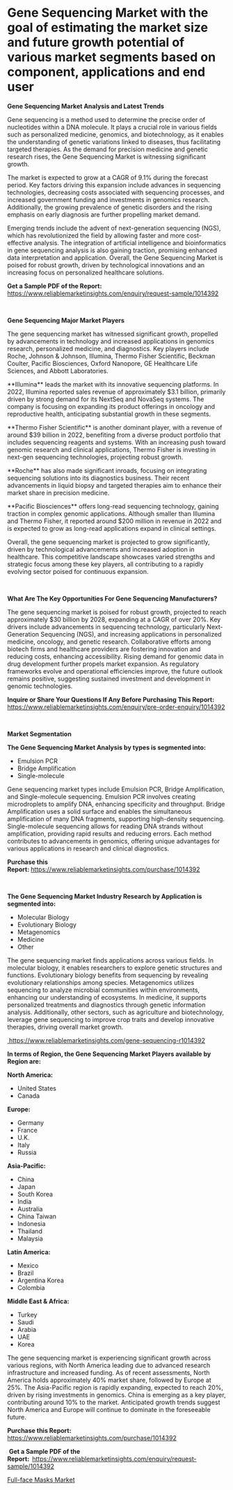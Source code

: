 <p><h1>Gene Sequencing Market with the goal of estimating the market size and future growth potential of various market segments based on component, applications and end user</h1></p><p><strong>Gene Sequencing Market Analysis and Latest Trends</strong></p>
<p><p>Gene sequencing is a method used to determine the precise order of nucleotides within a DNA molecule. It plays a crucial role in various fields such as personalized medicine, genomics, and biotechnology, as it enables the understanding of genetic variations linked to diseases, thus facilitating targeted therapies. As the demand for precision medicine and genetic research rises, the Gene Sequencing Market is witnessing significant growth. </p><p>The market is expected to grow at a CAGR of 9.1% during the forecast period. Key factors driving this expansion include advances in sequencing technologies, decreasing costs associated with sequencing processes, and increased government funding and investments in genomics research. Additionally, the growing prevalence of genetic disorders and the rising emphasis on early diagnosis are further propelling market demand. </p><p>Emerging trends include the advent of next-generation sequencing (NGS), which has revolutionized the field by allowing faster and more cost-effective analysis. The integration of artificial intelligence and bioinformatics in gene sequencing analysis is also gaining traction, promising enhanced data interpretation and application. Overall, the Gene Sequencing Market is poised for robust growth, driven by technological innovations and an increasing focus on personalized healthcare solutions.</p></p>
<p><strong>Get a Sample PDF of the Report:&nbsp;</strong> <a href="https://www.reliablemarketinsights.com/enquiry/request-sample/1014392?utm_campaign=3091&utm_medium=2&utm_source=Github&utm_content=ia&utm_term=06032025&utm_id=gene-sequencing">https://www.reliablemarketinsights.com/enquiry/request-sample/1014392</a></p>
<p>&nbsp;</p>
<p><strong>Gene Sequencing Major Market Players</strong></p>
<p><p>The gene sequencing market has witnessed significant growth, propelled by advancements in technology and increased applications in genomics research, personalized medicine, and diagnostics. Key players include Roche, Johnson & Johnson, Illumina, Thermo Fisher Scientific, Beckman Coulter, Pacific Biosciences, Oxford Nanopore, GE Healthcare Life Sciences, and Abbott Laboratories.</p><p>**Illumina** leads the market with its innovative sequencing platforms. In 2022, Illumina reported sales revenue of approximately $3.1 billion, primarily driven by strong demand for its NextSeq and NovaSeq systems. The company is focusing on expanding its product offerings in oncology and reproductive health, anticipating substantial growth in these segments.</p><p>**Thermo Fisher Scientific** is another dominant player, with a revenue of around $39 billion in 2022, benefiting from a diverse product portfolio that includes sequencing reagents and systems. With an increasing push toward genomic research and clinical applications, Thermo Fisher is investing in next-gen sequencing technologies, projecting robust growth.</p><p>**Roche** has also made significant inroads, focusing on integrating sequencing solutions into its diagnostics business. Their recent advancements in liquid biopsy and targeted therapies aim to enhance their market share in precision medicine.</p><p>**Pacific Biosciences** offers long-read sequencing technology, gaining traction in complex genomic applications. Although smaller than Illumina and Thermo Fisher, it reported around $200 million in revenue in 2022 and is expected to grow as long-read applications expand in clinical settings.</p><p>Overall, the gene sequencing market is projected to grow significantly, driven by technological advancements and increased adoption in healthcare. This competitive landscape showcases varied strengths and strategic focus among these key players, all contributing to a rapidly evolving sector poised for continuous expansion.</p></p>
<p>&nbsp;</p>
<p><strong>What Are The Key Opportunities For Gene Sequencing Manufacturers?</strong></p>
<p><p>The gene sequencing market is poised for robust growth, projected to reach approximately $30 billion by 2028, expanding at a CAGR of over 20%. Key drivers include advancements in sequencing technology, particularly Next-Generation Sequencing (NGS), and increasing applications in personalized medicine, oncology, and genetic research. Collaborative efforts among biotech firms and healthcare providers are fostering innovation and reducing costs, enhancing accessibility. Rising demand for genomic data in drug development further propels market expansion. As regulatory frameworks evolve and operational efficiencies improve, the future outlook remains positive, suggesting sustained investment and development in genomic technologies.</p></p>
<p><strong>Inquire or Share Your Questions If Any Before Purchasing This Report:</strong> <a href="https://www.reliablemarketinsights.com/enquiry/pre-order-enquiry/1014392?utm_campaign=3091&utm_medium=2&utm_source=Github&utm_content=ia&utm_term=06032025&utm_id=gene-sequencing">https://www.reliablemarketinsights.com/enquiry/pre-order-enquiry/1014392</a></p>
<p>&nbsp;</p>
<p><strong>Market Segmentation</strong></p>
<p><strong>The Gene Sequencing Market Analysis by types is segmented into:</strong></p>
<p><ul><li>Emulsion PCR</li><li>Bridge Amplification</li><li>Single-molecule</li></ul></p>
<p><p>Gene sequencing market types include Emulsion PCR, Bridge Amplification, and Single-molecule sequencing. Emulsion PCR involves creating microdroplets to amplify DNA, enhancing specificity and throughput. Bridge Amplification uses a solid surface and enables the simultaneous amplification of many DNA fragments, supporting high-density sequencing. Single-molecule sequencing allows for reading DNA strands without amplification, providing rapid results and reducing errors. Each method contributes to advancements in genomics, offering unique advantages for various applications in research and clinical diagnostics.</p></p>
<p><strong>Purchase this Report:&nbsp;</strong><a href="https://www.reliablemarketinsights.com/purchase/1014392?utm_campaign=3091&utm_medium=2&utm_source=Github&utm_content=ia&utm_term=06032025&utm_id=gene-sequencing">https://www.reliablemarketinsights.com/purchase/1014392</a></p>
<p>&nbsp;</p>
<p><strong>The Gene Sequencing Market Industry Research by Application is segmented into:</strong></p>
<p><ul><li>Molecular Biology</li><li>Evolutionary Biology</li><li>Metagenomics</li><li>Medicine</li><li>Other</li></ul></p>
<p><p>The gene sequencing market finds applications across various fields. In molecular biology, it enables researchers to explore genetic structures and functions. Evolutionary biology benefits from sequencing by revealing evolutionary relationships among species. Metagenomics utilizes sequencing to analyze microbial communities within environments, enhancing our understanding of ecosystems. In medicine, it supports personalized treatments and diagnostics through genetic information analysis. Additionally, other sectors, such as agriculture and biotechnology, leverage gene sequencing to improve crop traits and develop innovative therapies, driving overall market growth.</p></p>
<p><a href="https://www.reliablemarketinsights.com/gene-sequencing-r1014392?utm_campaign=3091&utm_medium=2&utm_source=Github&utm_content=ia&utm_term=06032025&utm_id=gene-sequencing">&nbsp;https://www.reliablemarketinsights.com/gene-sequencing-r1014392</a></p>
<p><strong>In terms of Region, the Gene Sequencing Market Players available by Region are:</strong></p>
<p>
    <p> <strong> North America: </strong>
        <ul>
            <li>United States</li>
            <li>Canada</li>
        </ul>
        </p> 
    <p> <strong> Europe: </strong>
        <ul>
            <li>Germany</li>
            <li>France</li>
            <li>U.K.</li>
            <li>Italy</li>
            <li>Russia</li>
        </ul>
        </p> 
    <p> <strong> Asia-Pacific: </strong>
        <ul>
            <li>China</li>
            <li>Japan</li>
            <li>South Korea</li>
            <li>India</li>
            <li>Australia</li>
            <li>China Taiwan</li>
            <li>Indonesia</li>
            <li>Thailand</li>
            <li>Malaysia</li>
        </ul>
        </p> 
    <p> <strong> Latin America: </strong>
        <ul>
            <li>Mexico</li>
            <li>Brazil</li>
            <li>Argentina Korea</li>
            <li>Colombia</li>
        </ul>
        </p> 
    <p> <strong> Middle East & Africa: </strong>
        <ul>
            <li>Turkey</li>
            <li>Saudi</li>
            <li>Arabia</li>
            <li>UAE</li>
            <li>Korea</li>
        </ul>
    </p>
    </p>
<p><p>The gene sequencing market is experiencing significant growth across various regions, with North America leading due to advanced research infrastructure and increased funding. As of recent assessments, North America holds approximately 40% market share, followed by Europe at 25%. The Asia-Pacific region is rapidly expanding, expected to reach 20%, driven by rising investments in genomics. China is emerging as a key player, contributing around 10% to the market. Anticipated growth trends suggest North America and Europe will continue to dominate in the foreseeable future.</p></p>
<p><strong>Purchase this Report: </strong><a href="https://www.reliablemarketinsights.com/purchase/1014392?utm_campaign=3091&utm_medium=2&utm_source=Github&utm_content=ia&utm_term=06032025&utm_id=gene-sequencing">https://www.reliablemarketinsights.com/purchase/1014392</a></p>
<p>&nbsp;<strong>Get a Sample PDF of the Report:&nbsp;&nbsp;</strong><a href="https://www.reliablemarketinsights.com/enquiry/request-sample/1014392?utm_campaign=3091&utm_medium=2&utm_source=Github&utm_content=ia&utm_term=06032025&utm_id=gene-sequencing">https://www.reliablemarketinsights.com/enquiry/request-sample/1014392</a></p>
<p><strong></strong></p>
<p><p><a href="https://github.com/miottaredlin79/Market-Research-Report-List-1/blob/main/full-face-masks-market.md?utm_campaign=3091&utm_medium=2&utm_source=Github&utm_content=ia&utm_term=06032025&utm_id=gene-sequencing">Full-face Masks Market</a></p></p>